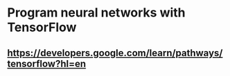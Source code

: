 # Program neural networks with TensorFlow
## https://developers.google.com/learn/pathways/tensorflow?hl=en
